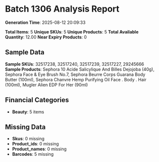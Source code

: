 # Batch 1306 Analysis Report

**Generation Time**: 2025-08-12 20:09:33

**Total Items**: 5
**Unique SKUs**: 5
**Unique Products**: 5
**Total Available Quantity**: 12.00
**Near Expiry Products**: 0

## Sample Data
**Sample SKUs**: 32517238, 32517240, 32517239, 32517227, 29245666
**Sample Products**: Sephora 10 Acide Salicylique And Billes Dejojoba (40g), Sephora Face & Eye Brush No.7, Sephora Beurre Corps Guarana Body Butter (100ml), Sephora Chanvre Hemp Purifying Oil Face . Body . Hair (100ml), Mugler Alien EDP For Her (90ml)

## Financial Categories
- **Beauty**: 5 items

## Missing Data
- **Skus**: 0 missing
- **Product_ids**: 0 missing
- **Product_names**: 0 missing
- **Barcodes**: 5 missing
